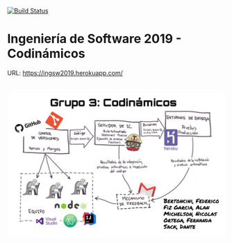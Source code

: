 [![Build Status](https://api.travis-ci.com/01SDante/ingsw2019.svg?branch=master)](https://travis-ci.com/01SDante/ingsw2019)

# Ingeniería de Software 2019 - Codinámicos

URL: https://ingsw2019.herokuapp.com/

#

![png](https://github.com/01SDante/ingsw2019/blob/master/image.jpeg)
